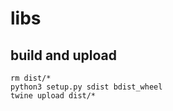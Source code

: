 
# libs

## build and upload

```
rm dist/*
python3 setup.py sdist bdist_wheel
twine upload dist/*
```
